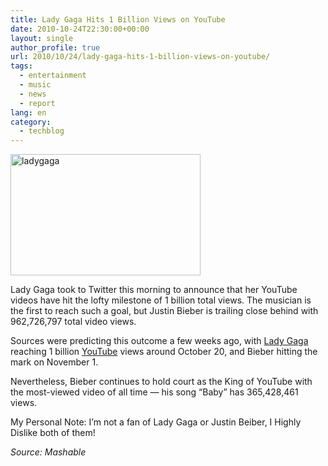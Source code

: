 ```yaml
---
title: Lady Gaga Hits 1 Billion Views on YouTube
date: 2010-10-24T22:30:00+00:00
layout: single
author_profile: true
url: 2010/10/24/lady-gaga-hits-1-billion-views-on-youtube/
tags:
  - entertainment
  - music
  - news
  - report
lang: en
category: 
  - techblog
---
```

[<img title="ladygaga" border="0" alt="ladygaga" src="http://lh4.ggpht.com/_vaUVXcmC3OI/TMSsdfmex7I/AAAAAAAAC5Q/w6UzNg2aPwQ/ladygaga_thumb%5B1%5D.jpg?imgmax=800" width="304" height="194" />](http://lh6.ggpht.com/_vaUVXcmC3OI/TMSsaM5dbpI/AAAAAAAAC5M/qoSrw_c6pQg/s1600-h/ladygaga%5B3%5D.jpg)

Lady Gaga took to Twitter this morning to announce that her YouTube videos have hit the lofty milestone of 1 billion total views. The musician is the first to reach such a goal, but Justin Bieber is trailing close behind with 962,726,797 total video views.

Sources were predicting this outcome a few weeks ago, with [Lady Gaga](http://twitter.com/ladygaga/status/28591002272) reaching 1 billion [YouTube](http://www.youtube.com/user/ladygagaofficial?blend=1&ob=4) views around October 20, and Bieber hitting the mark on November 1.

Nevertheless, Bieber continues to hold court as the King of YouTube with the most-viewed video of all time — his song “Baby” has 365,428,461 views.

My Personal Note: I’m not a fan of Lady Gaga or Justin Beiber, I Highly Dislike both of them!

_Source: Mashable_